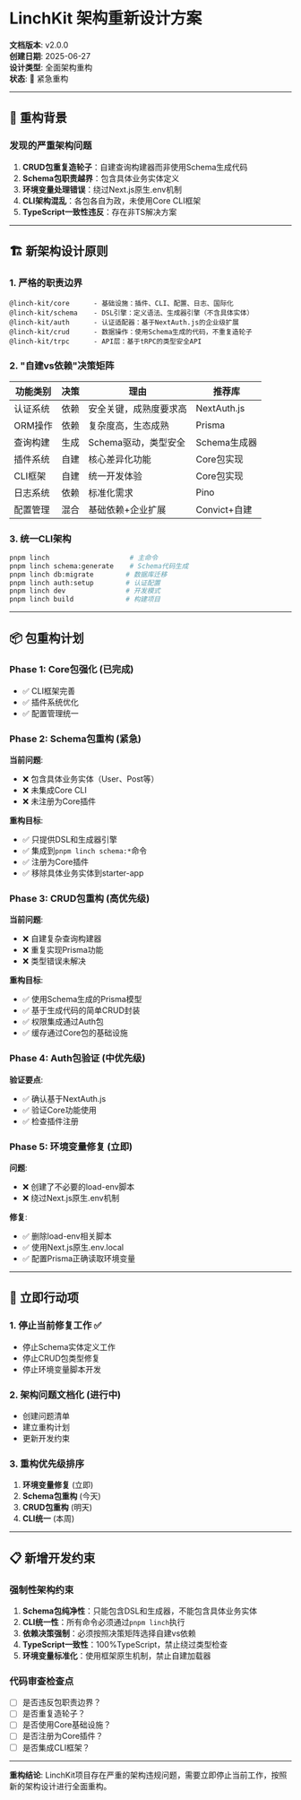 # LinchKit 架构重新设计方案

**文档版本**: v2.0.0  
**创建日期**: 2025-06-27  
**设计类型**: 全面架构重构  
**状态**: 🚨 紧急重构  

---

## 🎯 重构背景

### 发现的严重架构问题
1. **CRUD包重复造轮子**：自建查询构建器而非使用Schema生成代码
2. **Schema包职责越界**：包含具体业务实体定义
3. **环境变量处理错误**：绕过Next.js原生.env机制
4. **CLI架构混乱**：各包各自为政，未使用Core CLI框架
5. **TypeScript一致性违反**：存在非TS解决方案

---

## 🏗️ 新架构设计原则

### 1. 严格的职责边界
```
@linch-kit/core      - 基础设施：插件、CLI、配置、日志、国际化
@linch-kit/schema    - DSL引擎：定义语法、生成器引擎（不含具体实体）
@linch-kit/auth      - 认证适配器：基于NextAuth.js的企业级扩展
@linch-kit/crud      - 数据操作：使用Schema生成的代码，不重复造轮子
@linch-kit/trpc      - API层：基于tRPC的类型安全API
```

### 2. "自建vs依赖"决策矩阵
| 功能类别 | 决策 | 理由 | 推荐库 |
|---------|------|------|--------|
| 认证系统 | 依赖 | 安全关键，成熟度要求高 | NextAuth.js |
| ORM操作 | 依赖 | 复杂度高，生态成熟 | Prisma |
| 查询构建 | 生成 | Schema驱动，类型安全 | Schema生成器 |
| 插件系统 | 自建 | 核心差异化功能 | Core包实现 |
| CLI框架 | 自建 | 统一开发体验 | Core包实现 |
| 日志系统 | 依赖 | 标准化需求 | Pino |
| 配置管理 | 混合 | 基础依赖+企业扩展 | Convict+自建 |

### 3. 统一CLI架构
```bash
pnpm linch                    # 主命令
pnpm linch schema:generate    # Schema代码生成
pnpm linch db:migrate        # 数据库迁移
pnpm linch auth:setup        # 认证配置
pnpm linch dev               # 开发模式
pnpm linch build             # 构建项目
```

---

## 📦 包重构计划

### Phase 1: Core包强化 (已完成)
- ✅ CLI框架完善
- ✅ 插件系统优化
- ✅ 配置管理统一

### Phase 2: Schema包重构 (紧急)
**当前问题**:
- ❌ 包含具体业务实体（User、Post等）
- ❌ 未集成Core CLI
- ❌ 未注册为Core插件

**重构目标**:
- ✅ 只提供DSL和生成器引擎
- ✅ 集成到`pnpm linch schema:*`命令
- ✅ 注册为Core插件
- ✅ 移除具体业务实体到starter-app

### Phase 3: CRUD包重构 (高优先级)
**当前问题**:
- ❌ 自建复杂查询构建器
- ❌ 重复实现Prisma功能
- ❌ 类型错误未解决

**重构目标**:
- ✅ 使用Schema生成的Prisma模型
- ✅ 基于生成代码的简单CRUD封装
- ✅ 权限集成通过Auth包
- ✅ 缓存通过Core包的基础设施

### Phase 4: Auth包验证 (中优先级)
**验证要点**:
- ✅ 确认基于NextAuth.js
- ✅ 验证Core功能使用
- ✅ 检查插件注册

### Phase 5: 环境变量修复 (立即)
**问题**:
- ❌ 创建了不必要的load-env脚本
- ❌ 绕过Next.js原生.env机制

**修复**:
- ✅ 删除load-env相关脚本
- ✅ 使用Next.js原生.env.local
- ✅ 配置Prisma正确读取环境变量

---

## 🚀 立即行动项

### 1. 停止当前修复工作 ✅
- 停止Schema实体定义工作
- 停止CRUD包类型修复
- 停止环境变量脚本开发

### 2. 架构问题文档化 (进行中)
- 创建问题清单
- 建立重构计划
- 更新开发约束

### 3. 重构优先级排序
1. **环境变量修复** (立即)
2. **Schema包重构** (今天)
3. **CRUD包重构** (明天)
4. **CLI统一** (本周)

---

## 📋 新增开发约束

### 强制性架构约束
1. **Schema包纯净性**：只能包含DSL和生成器，不能包含具体业务实体
2. **CLI统一性**：所有命令必须通过`pnpm linch`执行
3. **依赖决策强制**：必须按照决策矩阵选择自建vs依赖
4. **TypeScript一致性**：100%TypeScript，禁止绕过类型检查
5. **环境变量标准化**：使用框架原生机制，禁止自建加载器

### 代码审查检查点
- [ ] 是否违反包职责边界？
- [ ] 是否重复造轮子？
- [ ] 是否使用Core基础设施？
- [ ] 是否注册为Core插件？
- [ ] 是否集成CLI框架？

---

**重构结论**: LinchKit项目存在严重的架构违规问题，需要立即停止当前工作，按照新的架构设计进行全面重构。
